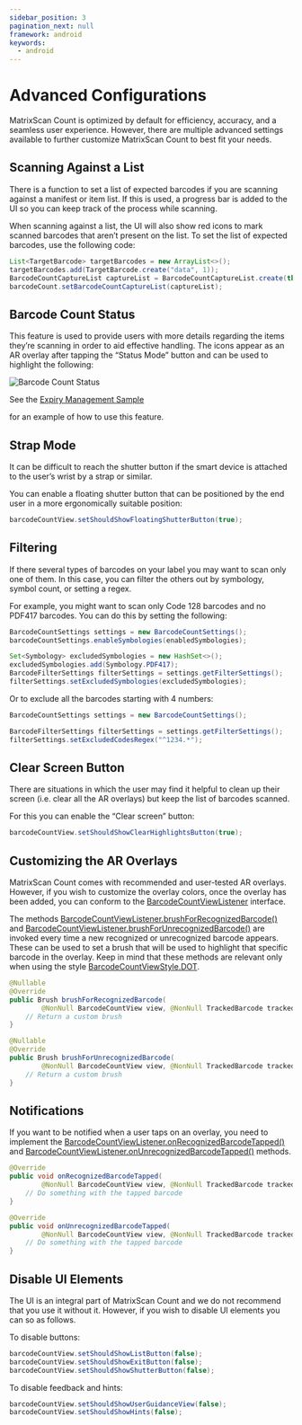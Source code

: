 ```yaml
---
sidebar_position: 3
pagination_next: null
framework: android
keywords:
  - android
---
```


# Advanced Configurations

MatrixScan Count is optimized by default for efficiency, accuracy, and a seamless user experience. However, there are multiple advanced settings available to further customize MatrixScan Count to best fit your needs.

## Scanning Against a List

There is a function to set a list of expected barcodes if you are scanning against a manifest or item list. If this is used, a progress bar is added to the UI so you can keep track of the process while scanning.

When scanning against a list, the UI will also show red icons to mark scanned barcodes that aren’t present on the list. To set the list of expected barcodes, use the following code:

```java
List<TargetBarcode> targetBarcodes = new ArrayList<>();
targetBarcodes.add(TargetBarcode.create("data", 1));
BarcodeCountCaptureList captureList = BarcodeCountCaptureList.create(this, targetBarcodes);
barcodeCount.setBarcodeCountCaptureList(captureList);
```

## Barcode Count Status

This feature is used to provide users with more details regarding the items they’re scanning in order to aid effective handling. The icons appear as an AR overlay after tapping the “Status Mode” button and can be used to highlight the following:

![Barcode Count Status](/img/matrixscan-count/barcode_count_status.png)

See the [Expiry Management Sample](https://github.com/Scandit/datacapture-android-samples/tree/master/ExpiryManagementSample)

<ReactPlayer playing controls url="/img/samples/ss-expiry.mp4" /> for an example of how to use this feature.

## Strap Mode

It can be difficult to reach the shutter button if the smart device is attached to the user’s wrist by a strap or similar.

You can enable a floating shutter button that can be positioned by the end user in a more ergonomically suitable position:

```java
barcodeCountView.setShouldShowFloatingShutterButton(true);
```

## Filtering

If there several types of barcodes on your label you may want to scan only one of them. In this case, you can filter the others out by symbology, symbol count, or setting a regex.

For example, you might want to scan only Code 128 barcodes and no PDF417 barcodes. You can do this by setting the following:

```java
BarcodeCountSettings settings = new BarcodeCountSettings();
barcodeCountSettings.enableSymbologies(enabledSymbologies);

Set<Symbology> excludedSymbologies = new HashSet<>();
excludedSymbologies.add(Symbology.PDF417);
BarcodeFilterSettings filterSettings = settings.getFilterSettings();
filterSettings.setExcludedSymbologies(excludedSymbologies);
```

Or to exclude all the barcodes starting with 4 numbers:

```java
BarcodeCountSettings settings = new BarcodeCountSettings();

BarcodeFilterSettings filterSettings = settings.getFilterSettings();
filterSettings.setExcludedCodesRegex("^1234.*");
```

## Clear Screen Button

There are situations in which the user may find it helpful to clean up their screen (i.e. clear all the AR overlays) but keep the list of barcodes scanned.

For this you can enable the “Clear screen” button:

```java
barcodeCountView.setShouldShowClearHighlightsButton(true);
```

## Customizing the AR Overlays

MatrixScan Count comes with recommended and user-tested AR overlays. However, if you wish to customize the overlay colors, once the overlay has been added, you can conform to the [BarcodeCountViewListener](https://docs.scandit.com/data-capture-sdk/android/barcode-capture/api/ui/barcode-count-view-listener.html#interface-scandit.datacapture.barcode.count.ui.IBarcodeCountViewListener) interface.

The methods [BarcodeCountViewListener.brushForRecognizedBarcode()](https://docs.scandit.com/data-capture-sdk/android/barcode-capture/api/ui/barcode-count-view-listener.html#method-scandit.datacapture.barcode.count.ui.IBarcodeCountViewListener.BrushForRecognizedBarcode) and [BarcodeCountViewListener.brushForUnrecognizedBarcode()](https://docs.scandit.com/data-capture-sdk/android/barcode-capture/api/ui/barcode-count-view-listener.html#method-scandit.datacapture.barcode.count.ui.IBarcodeCountViewListener.BrushForUnrecognizedBarcode) are invoked every time a new recognized or unrecognized barcode appears. These can be used to set a brush that will be used to highlight that specific barcode in the overlay. Keep in mind that these methods are relevant only when using the style [BarcodeCountViewStyle.DOT](https://docs.scandit.com/data-capture-sdk/android/barcode-capture/api/ui/barcode-count-view.html#value-scandit.datacapture.barcode.count.ui.BarcodeCountViewStyle.Dot).

```java
@Nullable
@Override
public Brush brushForRecognizedBarcode(
        @NonNull BarcodeCountView view, @NonNull TrackedBarcode trackedBarcode) {
    // Return a custom brush
}

@Nullable
@Override
public Brush brushForUnrecognizedBarcode(
        @NonNull BarcodeCountView view, @NonNull TrackedBarcode trackedBarcode) {
    // Return a custom brush
}
```

## Notifications

If you want to be notified when a user taps on an overlay, you need to implement the [BarcodeCountViewListener.onRecognizedBarcodeTapped()](https://docs.scandit.com/data-capture-sdk/android/barcode-capture/api/ui/barcode-count-view-listener.html#method-scandit.datacapture.barcode.count.ui.IBarcodeCountViewListener.OnRecognizedBarcodeTapped) and [BarcodeCountViewListener.onUnrecognizedBarcodeTapped()](https://docs.scandit.com/data-capture-sdk/android/barcode-capture/api/ui/barcode-count-view-listener.html#method-scandit.datacapture.barcode.count.ui.IBarcodeCountViewListener.OnUnrecognizedBarcodeTapped) methods.

```java
@Override
public void onRecognizedBarcodeTapped(
        @NonNull BarcodeCountView view, @NonNull TrackedBarcode trackedBarcode) {
    // Do something with the tapped barcode
}

@Override
public void onUnrecognizedBarcodeTapped(
        @NonNull BarcodeCountView view, @NonNull TrackedBarcode trackedBarcode) {
    // Do something with the tapped barcode
}
```

## Disable UI Elements

The UI is an integral part of MatrixScan Count and we do not recommend that you use it without it. However, if you wish to disable UI elements you can so as follows.

To disable buttons:

```java
barcodeCountView.setShouldShowListButton(false);
barcodeCountView.setShouldShowExitButton(false);
barcodeCountView.setShouldShowShutterButton(false);
```

To disable feedback and hints:

```java
barcodeCountView.setShouldShowUserGuidanceView(false);
barcodeCountView.setShouldShowHints(false);
```
